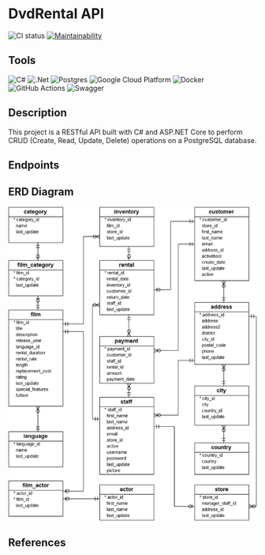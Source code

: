 # DvdRental API

![CI status](https://github.com/Pegiadis/DvdApi/actions/workflows/build-and-test.yml/badge.svg)
[![Maintainability](https://api.codeclimate.com/v1/badges/REPLACE_WITH_YOUR_BADGE_ID/maintainability)](https://codeclimate.com/github/Pegiadis/DvdApi/maintainability)



## Tools
![C#](https://img.shields.io/badge/C%23-239120?style=for-the-badge&logo=c-sharp&logoColor=white)
![.Net](https://img.shields.io/badge/.NET-5C2D91?style=for-the-badge&logo=.net&logoColor=white)
![Postgres](https://img.shields.io/badge/postgres-%23316192.svg?style=for-the-badge&logo=postgresql&logoColor=white)
![Google Cloud Platform](https://img.shields.io/badge/Google%20Cloud-4285F4?style=for-the-badge&logo=google-cloud&logoColor=white)
![Docker](https://img.shields.io/badge/docker-%230db7ed.svg?style=for-the-badge&logo=docker&logoColor=white)
![GitHub Actions](https://img.shields.io/badge/github%20actions-%232671E5.svg?style=for-the-badge&logo=githubactions&logoColor=white)
![Swagger](https://img.shields.io/badge/-Swagger-%23Clojure?style=for-the-badge&logo=swagger&logoColor=white)










## Description

This project is a RESTful API built with C# and ASP.NET Core to perform CRUD (Create, Read, Update, Delete) operations on a PostgreSQL database.


## Endpoints

## ERD Diagram

![ERD Diagram](./Docs/ERD.png)

## References


